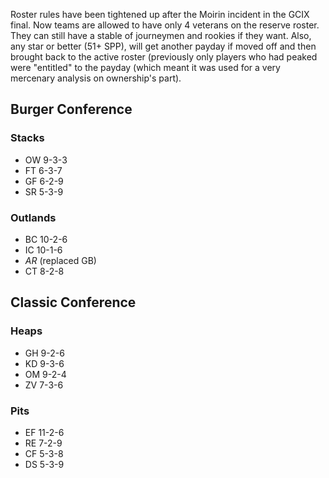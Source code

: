 Roster rules have been tightened up after the Moirin incident in the GCIX final. Now teams are allowed to have only 4 veterans on the reserve roster. They can still have a stable of journeymen and rookies if they want. Also, any star or better (51+ SPP), will get another payday if moved off and then brought back to the active roster (previously only players who had peaked were "entitled" to the payday (which meant it was used for a very mercenary analysis on ownership's part).

## Burger Conference

### Stacks

* OW 9-3-3
* FT 6-3-7
* GF 6-2-9
* SR 5-3-9

### Outlands

* BC 10-2-6
* IC 10-1-6
* *AR* (replaced GB)
* CT 8-2-8

## Classic Conference

### Heaps

* GH 9-2-6
* KD 9-3-6
* OM 9-2-4
* ZV 7-3-6

### Pits

* EF 11-2-6
* RE 7-2-9
* CF 5-3-8
* DS 5-3-9


